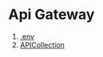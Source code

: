 # Api Gateway

1. [.env](https://github.com/pandit-abhishek1/zoopsedocs/blob/main/backend/01Gateway/env.txt)
2. [APICollection](https://github.com/pandit-abhishek1/zoopsedocs/blob/main/backend/01Gateway/APICollection.md)